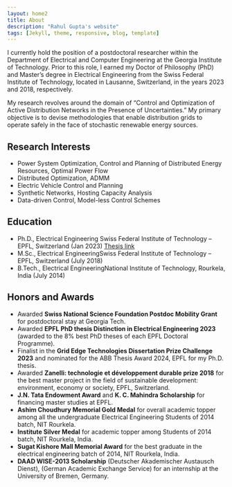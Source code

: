 ```yaml
---
layout: home2
title: About
description: "Rahul Gupta's website"
tags: [Jekyll, theme, responsive, blog, template]
---
```


I currently hold the position of a postdoctoral researcher within the Department of Electrical and Computer Engineering at the Georgia Institute of Technology. Prior to this role, I earned my Doctor of Philosophy (PhD) and Master’s degree in Electrical Engineering from the Swiss Federal Institute of Technology, located in Lausanne, Switzerland, in the years 2023 and 2018, respectively.

My research revolves around the domain of “Control and Optimization of Active Distribution Networks in the Presence of Uncertainties.” My primary objective is to devise methodologies that enable distribution grids to operate safely in the face of stochastic renewable energy sources.

Research Interests
------
- Power System Optimization, Control and Planning of Distributed Energy Resources, Optimal Power Flow
- Distributed Optimization, ADMM
- Electric Vehicle Control and Planning
- Synthetic Networks, Hosting Capacity Analysis
- Data-driven Control, Model-less Control Schemes

Education
------
- Ph.D., Electrical Engineering Swiss Federal Institute of Technology – EPFL, Switzerland (Jan 2023) [Thesis link](https://infoscience.epfl.ch/record/299705)
- M.Sc., Electrical EngineeringSwiss Federal Institute of Technology – EPFL, Switzerland (July 2018)
- B.Tech., Electrical EngineeringNational Institute of Technology, Rourkela, India (July 2014)


Honors and Awards
------
- Awarded **Swiss National Science Foundation Postdoc Mobility Grant** for postdoctoral stay at Georgia Tech.
- Awarded **EPFL PhD thesis Distinction in Electrical Engineering 2023** (awarded to the 8% best PhD theses of
each EPFL Doctoral Programme).
- Finalist in the **Grid Edge Technologies Dissertation Prize Challenge 2023** and nominated for the ABB Thesis
Award 2024, EPFL for my Ph.D. thesis.
- Awarded **Zanelli: technologie et développement durable prize 2018** for the best master project in the field of
sustainable development: environment, economy or society, EPFL, Switzerland.
- **J.N. Tata Endowment Award** and **K. C. Mahindra Scholarship** for financing master studies at EPFL.
- **Ashim Choudhury Memorial Gold Medal** for overall academic topper among all the undergraduate Electrical
Engineering Students of 2014 batch, NIT Rourkela.
- **Institute Silver Medal** for academic topper among Students of 2014 batch, NIT Rourkela, India.
- **Sugat Kishore Mall Memorial Award** for the best graduate in the electrical engineering batch of 2014, NIT
Rourkela, India.
- **DAAD WISE-2013 Scholarship** (Deutscher Akademischer Austausch Dienst), (German Academic Exchange
Service) for an internship at the University of Bremen, Germany.
